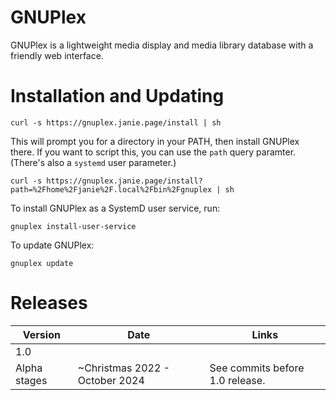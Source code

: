 # GNUPlex

GNUPlex is a lightweight media display and media library database with a
friendly web interface.

# Installation and Updating

```shell
curl -s https://gnuplex.janie.page/install | sh
```

This will prompt you for a directory in your PATH, then install GNUPlex there. If you want to script this, you can use the `path` query paramter. (There's also a `systemd` user parameter.)

```shell
curl -s https://gnuplex.janie.page/install?path=%2Fhome%2Fjanie%2F.local%2Fbin%2Fgnuplex | sh
```

To install GNUPlex as a SystemD user service, run:

```shell
gnuplex install-user-service
```

To update GNUPlex:

```shell
gnuplex update
```

# Releases

| Version      | Date                           | Links                           |
| ------------ | ------------------------------ | ------------------------------- |
| 1.0          |                                |                                 |
| Alpha stages | ~Christmas 2022 - October 2024 | See commits before 1.0 release. |
